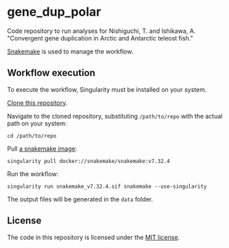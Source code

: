 # gene_dup_polar

Code repository to run analyses for Nishiguchi, T. and Ishikawa, A. "Convergent gene duplication in Arctic and Antarctic teleost fish."

[Snakemake](https://snakemake.github.io/) is used to manage the workflow.

## Workflow execution

To execute the workflow, Singularity must be installed on your system.

[Clone this repository](https://git-scm.com/book/en/v2/Git-Basics-Getting-a-Git-Repository).

Navigate to the cloned repository, substituting `/path/to/repo` with the actual path on your system:

```
cd /path/to/repo
```

Pull [a snakemake image](https://hub.docker.com/r/snakemake/snakemake):

```
singularity pull docker://snakemake/snakemake:v7.32.4
```

Run the workflow:

```
singularity run snakemake_v7.32.4.sif snakemake --use-singularity
```

The output files will be generated in the `data` folder.

## License

The code in this repository is licensed under the [MIT license](LICENSE).